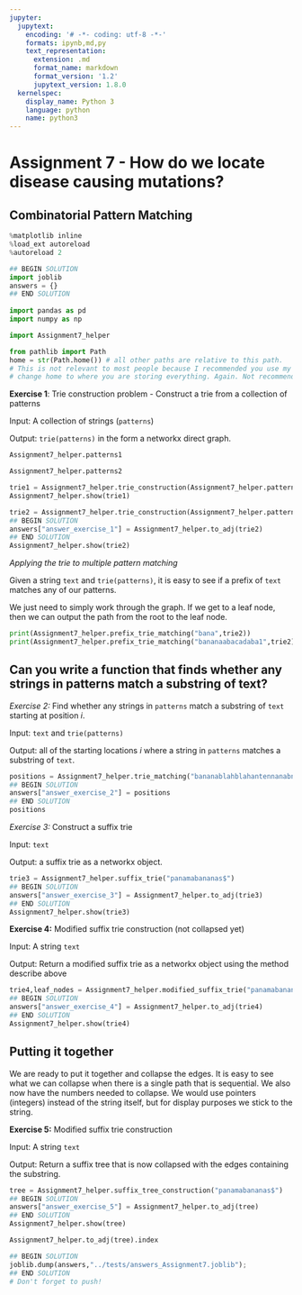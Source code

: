 ```yaml
---
jupyter:
  jupytext:
    encoding: '# -*- coding: utf-8 -*-'
    formats: ipynb,md,py
    text_representation:
      extension: .md
      format_name: markdown
      format_version: '1.2'
      jupytext_version: 1.8.0
  kernelspec:
    display_name: Python 3
    language: python
    name: python3
---
```


<!-- #region slideshow={"slide_type": "slide"} -->
# Assignment 7 - How do we locate disease causing mutations?
## Combinatorial Pattern Matching
<!-- #endregion -->

```python slideshow={"slide_type": "skip"}
%matplotlib inline
%load_ext autoreload
%autoreload 2

## BEGIN SOLUTION
import joblib
answers = {}
## END SOLUTION
    
import pandas as pd
import numpy as np

import Assignment7_helper 

from pathlib import Path
home = str(Path.home()) # all other paths are relative to this path. 
# This is not relevant to most people because I recommended you use my server, but
# change home to where you are storing everything. Again. Not recommended.
```

<!-- #region slideshow={"slide_type": "subslide"} -->
**Exercise 1**: Trie construction problem - Construct a trie from a collection of patterns

Input: A collection of strings (``patterns``)

Output: ``trie(patterns)`` in the form a networkx direct graph.
<!-- #endregion -->

```python
Assignment7_helper.patterns1
```

```python
Assignment7_helper.patterns2
```

```python slideshow={"slide_type": "fragment"}
trie1 = Assignment7_helper.trie_construction(Assignment7_helper.patterns1)
Assignment7_helper.show(trie1)

trie2 = Assignment7_helper.trie_construction(Assignment7_helper.patterns2)
## BEGIN SOLUTION
answers["answer_exercise_1"] = Assignment7_helper.to_adj(trie2)
## END SOLUTION
Assignment7_helper.show(trie2)
```

<!-- #region slideshow={"slide_type": "subslide"} -->
*Applying the trie to multiple pattern matching*

Given a string ``text`` and ``trie(patterns)``, it is easy to see if a prefix of ``text`` matches any of our patterns. 

We just need to simply work through the graph. If we get to a leaf node, then we can output the path from the root to the leaf node.
<!-- #endregion -->

```python slideshow={"slide_type": "subslide"}
print(Assignment7_helper.prefix_trie_matching("bana",trie2))
print(Assignment7_helper.prefix_trie_matching("bananaabacadaba1",trie2))
```

<!-- #region slideshow={"slide_type": "subslide"} -->
## Can you write a function that finds whether any strings in patterns match a substring of text?
<!-- #endregion -->

<!-- #region slideshow={"slide_type": "subslide"} -->
*Exercise 2:* Find whether any strings in ``patterns`` match a substring of ``text`` starting at position $i$. 

Input: ``text`` and ``trie(patterns)``

Output: all of the starting locations $i$ where a string in ``patterns`` matches a substring of ``text``.
<!-- #endregion -->

```python slideshow={"slide_type": "subslide"}
positions = Assignment7_helper.trie_matching("bananablahblahantennanabnablkjdf",trie2)
## BEGIN SOLUTION
answers["answer_exercise_2"] = positions
## END SOLUTION
positions
```

<!-- #region slideshow={"slide_type": "subslide"} -->
*Exercise 3:* Construct a suffix trie

Input: ``text``

Output: a suffix trie as a networkx object.
<!-- #endregion -->

```python slideshow={"slide_type": "subslide"}
trie3 = Assignment7_helper.suffix_trie("panamabananas$")
## BEGIN SOLUTION
answers["answer_exercise_3"] = Assignment7_helper.to_adj(trie3)
## END SOLUTION
Assignment7_helper.show(trie3)
```

<!-- #region slideshow={"slide_type": "subslide"} -->
**Exercise 4:** Modified suffix trie construction (not collapsed yet)

Input: A string ``text``

Output: Return a modified suffix trie as a networkx object using the method describe above
<!-- #endregion -->

```python slideshow={"slide_type": "subslide"}
trie4,leaf_nodes = Assignment7_helper.modified_suffix_trie("panamabananas$")
## BEGIN SOLUTION
answers["answer_exercise_4"] = Assignment7_helper.to_adj(trie4)
## END SOLUTION
Assignment7_helper.show(trie4)
```

<!-- #region slideshow={"slide_type": "subslide"} -->
## Putting it together
We are ready to put it together and collapse the edges. It is easy to see what we can collapse when there is a single path that is sequential. We also now have the numbers needed to collapse. We would use pointers (integers) instead of the string itself, but for display purposes we stick to the string.
<!-- #endregion -->

<!-- #region slideshow={"slide_type": "subslide"} -->
**Exercise 5:** Modified suffix trie construction

Input: A string ``text``

Output: Return a suffix tree that is now collapsed with the edges containing the substring. 
<!-- #endregion -->

```python slideshow={"slide_type": "subslide"}
tree = Assignment7_helper.suffix_tree_construction("panamabananas$")
## BEGIN SOLUTION
answers["answer_exercise_5"] = Assignment7_helper.to_adj(tree)
## END SOLUTION
Assignment7_helper.show(tree)
```

```python
Assignment7_helper.to_adj(tree).index
```

```python slideshow={"slide_type": "skip"}
## BEGIN SOLUTION
joblib.dump(answers,"../tests/answers_Assignment7.joblib");
## END SOLUTION
# Don't forget to push!
```

